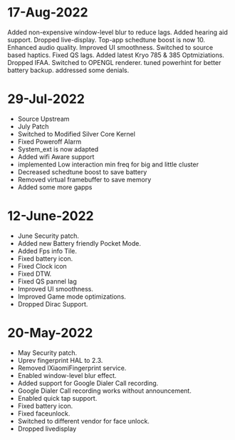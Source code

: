 # 17-Aug-2022
Added non-expensive window-level blur to reduce lags.
Added hearing aid support.
Dropped live-display.
Top-app schedtune boost is now 10.
Enhanced audio quality.
Improved UI smoothness.
Switched to source based haptics.
Fixed QS lags.
Added  latest Kryo 785 & 385 Optmiziations.
Dropped IFAA.
Switched to OPENGL renderer.
tuned powerhint for better battery backup.
addressed some denials.

# 29-Jul-2022
- Source Upstream
- July Patch 
- Switched to Modified Silver Core Kernel
- Fixed Poweroff Alarm
- System_ext is now adapted
- Added wifi Aware support
- implemented Low interaction min freq for big and little cluster
- Decreased schedtune boost to save battery
- Removed virtual framebuffer to save memory
- Added some more gapps

# 12-June-2022

- June Security patch.
- Added new Battery friendly Pocket Mode.
- Added Fps info Tile.
- Fixed battery icon.
- Fixed Clock icon
- Fixed DTW.
- Fixed QS pannel lag
- Improved UI smoothness.
- Improved Game mode optimizations.
- Dropped Dirac Support.



# 20-May-2022

- May Security patch.
- Uprev fingerprint HAL to 2.3.
- Removed IXiaomiFingerprint service.
- Enabled window-level blur effect.
- Added support for Google Dialer Call recording.
- Google Dialer Call recording works without announcement.
- Enabled quick tap support.
- Fixed battery icon.
- Fixed faceunlock.
- Switched to different vendor for face unlock.
- Dropped livedisplay
